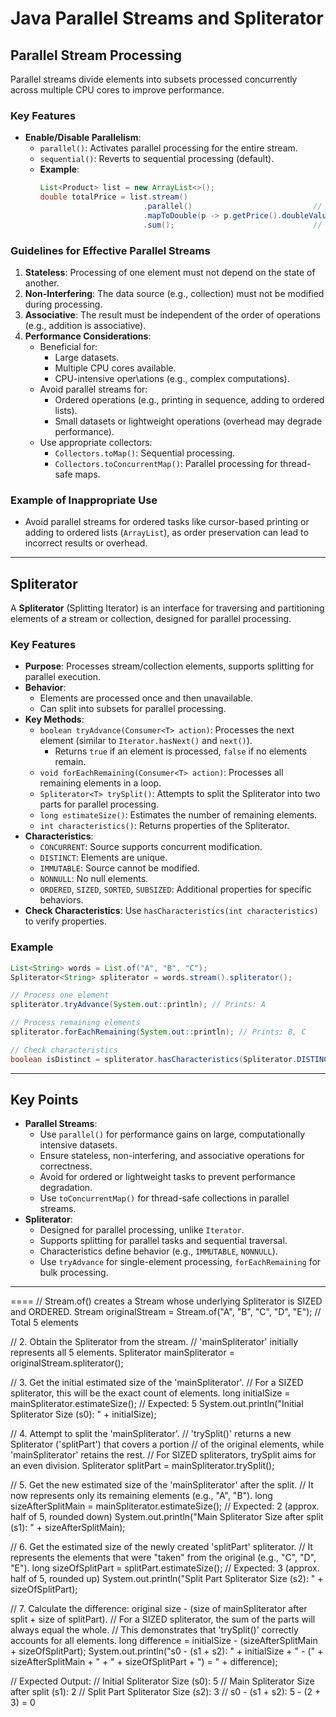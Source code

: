 # **Java Parallel Streams and Spliterator**

## **Parallel Stream Processing**
Parallel streams divide elements into subsets processed concurrently across multiple CPU cores to improve performance.

### **Key Features**
- **Enable/Disable Parallelism**:
  - `parallel()`: Activates parallel processing for the entire stream.
  - `sequential()`: Reverts to sequential processing (default).
  - **Example**:
    ```java
    List<Product> list = new ArrayList<>();
    double totalPrice = list.stream()
                           .parallel()                           // Enable parallel processing
                           .mapToDouble(p -> p.getPrice().doubleValue())
                           .sum();                               // Sum prices
    ```

### **Guidelines for Effective Parallel Streams**
1. **Stateless**: Processing of one element must not depend on the state of another.
2. **Non-Interfering**: The data source (e.g., collection) must not be modified during processing.
3. **Associative**: The result must be independent of the order of operations (e.g., addition is associative).
4. **Performance Considerations**:
   - Beneficial for:
     - Large datasets.
     - Multiple CPU cores available.
     - CPU-intensive oper\ations (e.g., complex computations).
   - Avoid parallel streams for:
     - Ordered operations (e.g., printing in sequence, adding to ordered lists).
     - Small datasets or lightweight operations (overhead may degrade performance).
   - Use appropriate collectors:
     - `Collectors.toMap()`: Sequential processing.
     - `Collectors.toConcurrentMap()`: Parallel processing for thread-safe maps.

### **Example of Inappropriate Use**
- Avoid parallel streams for ordered tasks like cursor-based printing or adding to ordered lists (`ArrayList`), as order preservation can lead to incorrect results or overhead.

---

## **Spliterator**
A **Spliterator** (Splitting Iterator) is an interface for traversing and partitioning elements of a stream or collection, designed for parallel processing.

### **Key Features**
- **Purpose**: Processes stream/collection elements, supports splitting for parallel execution.
- **Behavior**:
  - Elements are processed once and then unavailable.
  - Can split into subsets for parallel processing.
- **Key Methods**:
  - `boolean tryAdvance(Consumer<T> action)`: Processes the next element (similar to `Iterator.hasNext()` and `next()`).
    - Returns `true` if an element is processed, `false` if no elements remain.
  - `void forEachRemaining(Consumer<T> action)`: Processes all remaining elements in a loop.
  - `Spliterator<T> trySplit()`: Attempts to split the Spliterator into two parts for parallel processing.
  - `long estimateSize()`: Estimates the number of remaining elements.
  - `int characteristics()`: Returns properties of the Spliterator.
- **Characteristics**:
  - `CONCURRENT`: Source supports concurrent modification.
  - `DISTINCT`: Elements are unique.
  - `IMMUTABLE`: Source cannot be modified.
  - `NONNULL`: No null elements.
  - `ORDERED`, `SIZED`, `SORTED`, `SUBSIZED`: Additional properties for specific behaviors.
- **Check Characteristics**: Use `hasCharacteristics(int characteristics)` to verify properties.

### **Example**
```java
List<String> words = List.of("A", "B", "C");
Spliterator<String> spliterator = words.stream().spliterator();

// Process one element
spliterator.tryAdvance(System.out::println); // Prints: A

// Process remaining elements
spliterator.forEachRemaining(System.out::println); // Prints: B, C

// Check characteristics
boolean isDistinct = spliterator.hasCharacteristics(Spliterator.DISTINCT);
```

---

## **Key Points**
- **Parallel Streams**:
  - Use `parallel()` for performance gains on large, computationally intensive datasets.
  - Ensure stateless, non-interfering, and associative operations for correctness.
  - Avoid for ordered or lightweight tasks to prevent performance degradation.
  - Use `toConcurrentMap()` for thread-safe collections in parallel streams.
- **Spliterator**:
  - Designed for parallel processing, unlike `Iterator`.
  - Supports splitting for parallel tasks and sequential traversal.
  - Characteristics define behavior (e.g., `IMMUTABLE`, `NONNULL`).
  - Use `tryAdvance` for single-element processing, `forEachRemaining` for bulk processing.

---

====
  //    Stream.of() creates a Stream whose underlying Spliterator is SIZED and ORDERED.
  Stream<String> originalStream = Stream.of("A", "B", "C", "D", "E"); // Total 5 elements

  // 2. Obtain the Spliterator from the stream.
  //    'mainSpliterator' initially represents all 5 elements.
  Spliterator<String> mainSpliterator = originalStream.spliterator();

  // 3. Get the initial estimated size of the 'mainSpliterator'.
  //    For a SIZED spliterator, this will be the exact count of elements.
  long initialSize = mainSpliterator.estimateSize(); // Expected: 5
  System.out.println("Initial Spliterator Size (s0): " + initialSize);

  // 4. Attempt to split the 'mainSpliterator'.
  //    'trySplit()' returns a new Spliterator ('splitPart') that covers a portion
  //    of the original elements, while 'mainSpliterator' retains the rest.
  //    For SIZED spliterators, trySplit aims for an even division.
  Spliterator<String> splitPart = mainSpliterator.trySplit();

  // 5. Get the new estimated size of the 'mainSpliterator' after the split.
  //    It now represents only its remaining elements (e.g., "A", "B").
  long sizeAfterSplitMain = mainSpliterator.estimateSize(); // Expected: 2 (approx. half of 5, rounded down)
  System.out.println("Main Spliterator Size after split (s1): " + sizeAfterSplitMain);

  // 6. Get the estimated size of the newly created 'splitPart' spliterator.
  //    It represents the elements that were "taken" from the original (e.g., "C", "D", "E").
  long sizeOfSplitPart = splitPart.estimateSize(); // Expected: 3 (approx. half of 5, rounded up)
  System.out.println("Split Part Spliterator Size (s2): " + sizeOfSplitPart);

  // 7. Calculate the difference: original size - (size of mainSpliterator after split + size of splitPart).
  //    For a SIZED spliterator, the sum of the parts will always equal the whole.
  //    This demonstrates that 'trySplit()' correctly accounts for all elements.
  long difference = initialSize - (sizeAfterSplitMain + sizeOfSplitPart);
  System.out.println("s0 - (s1 + s2): " + initialSize + " - (" + sizeAfterSplitMain + " + " + sizeOfSplitPart + ") = " + difference);

  // Expected Output:
  // Initial Spliterator Size (s0): 5
  // Main Spliterator Size after split (s1): 2
  // Split Part Spliterator Size (s2): 3
  // s0 - (s1 + s2): 5 - (2 + 3) = 0
